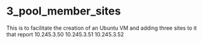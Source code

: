 # 3_pool_member_sites

This is to facilitate the creation of an Ubuntu VM and adding three sites to it that report 
10.245.3.50
10.245.3.51
10.245.3.52

